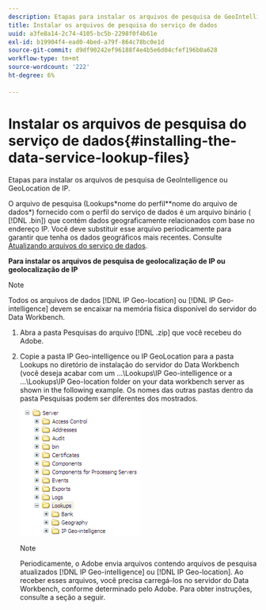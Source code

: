 ```yaml
---
description: Etapas para instalar os arquivos de pesquisa de GeoIntelligence ou GeoLocation de IP.
title: Instalar os arquivos de pesquisa do serviço de dados
uuid: a3fe8a14-2c74-4105-bc5b-2298f0f4b61e
exl-id: b19904f4-ead0-4bed-a79f-864c78bc0e1d
source-git-commit: d9df90242ef96188f4e4b5e6d04cfef196b0a628
workflow-type: tm+mt
source-wordcount: '222'
ht-degree: 6%

---
```


# Instalar os arquivos de pesquisa do serviço de dados{#installing-the-data-service-lookup-files}

Etapas para instalar os arquivos de pesquisa de GeoIntelligence ou GeoLocation de IP.

O arquivo de pesquisa (Lookups\*nome do perfil*\*nome do arquivo de dados*) fornecido com o perfil do serviço de dados é um arquivo binário ( [!DNL .bin]) que contém dados geograficamente relacionados com base no endereço IP. Você deve substituir esse arquivo periodicamente para garantir que tenha os dados geográficos mais recentes. Consulte [Atualizando arquivos do serviço de dados](../../../../home/c-geo-oview/c-wk-data-svcs/c-updt-data-svc-files.md#concept-2b3d11e4cb814fc09add5de58a87045c).

**Para instalar os arquivos de pesquisa de geolocalização de IP ou geolocalização de IP**

>[!NOTE]
>
>Todos os arquivos de dados [!DNL IP Geo-location] ou [!DNL IP Geo-intelligence] devem se encaixar na memória física disponível do servidor do Data Workbench.

1. Abra a pasta Pesquisas do arquivo [!DNL .zip] que você recebeu do Adobe.
1. Copie a pasta IP Geo-intelligence ou IP GeoLocation para a pasta Lookups no diretório de instalação do servidor do Data Workbench (você deseja acabar com um ...\Lookups\IP Geo-intelligence or a ...\Lookups\IP Geo-location folder on your data workbench server as shown in the following example. Os nomes das outras pastas dentro da pasta Pesquisas podem ser diferentes dos mostrados.

   ![Informações da etapa](assets/Geo_installLookups_dirIP.png)

   >[!NOTE]
   >
   >Periodicamente, o Adobe envia arquivos contendo arquivos de pesquisa atualizados [!DNL IP Geo-intelligence] ou [!DNL IP Geo-location]. Ao receber esses arquivos, você precisa carregá-los no servidor do Data Workbench, conforme determinado pelo Adobe. Para obter instruções, consulte a seção a seguir.
